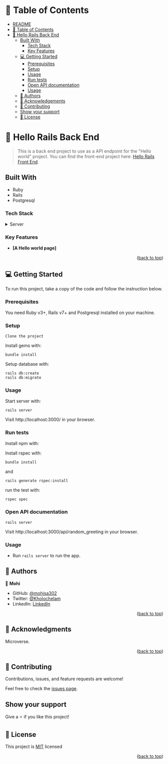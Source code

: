 # 📗 Table of Contents

- [README](#readme)
- [📗 Table of Contents](#-table-of-contents)
- [📖 Hello Rails Back End ](#-hello-rails-back-end-)
  - [Built With ](#built-with-)
    - [Tech Stack ](#tech-stack-)
    - [Key Features ](#key-features-)
  - [💻 Getting Started ](#-getting-started-)
    - [Prerequisites](#prerequisites)
    - [Setup](#setup)
    - [Usage](#usage)
    - [Run tests](#run-tests)
    - [Open API documentation](#open-api-documentation)
    - [Usage](#usage-1)
  - [👥 Authors ](#-authors-)
  - [🙏 Acknowledgements](#acknowledgements)
  - [🤝 Contributing ](#-contributing-)
  - [Show your support ](#show-your-support-)
  - [📝 License ](#-license-)

# 📖 Hello Rails Back End <a name="about-project"></a>

> This is a back end project to use as a API endpoint for the "Hello world" project. You can find the front-end project here: [Hello Rails Front End](https://github.com/mohisa302/hello-rails-front-end).

## Built With <a name="built-with"></a>

- Ruby
- Rails
- Postgresql

### Tech Stack <a name="tech-stack"></a>

<details>
<summary>Server</summary>
  <ul>
    <li><a href="https://www.ruby-lang.org/en/">Ruby</a></li>
  </ul>
</details>

<!-- Features -->

### Key Features <a name="key-features"></a>

- **[A Hello world page]**

<p align="right">(<a href="#readme-top">back to top</a>)</p>

## 💻 Getting Started <a name="getting-started"></a>

To run this project, take a copy of the code and follow the instruction below.

### Prerequisites

You need Ruby v3+, Rails v7+ and Postgresql installed on your machine.

### Setup

`Clone the project`

Install gems with:

```
bundle install
```

Setup database with:

```
rails db:create
rails db:migrate
```

### Usage

Start server with:

```
rails server
```

Visit http://localhost:3000/ in your browser.

### Run tests

Install npm with:

Install rspec with:

```
bundle install
```

and

```
rails generate rspec:install
```

run the test with:

```
rspec spec
```

### Open API documentation

```
rails server
```

Visit http://localhost:3000/api/random_greeting in your browser.

### Usage

- Run `rails server` to run the app.

<!-- AUTHORS -->

## 👥 Authors <a name="authors"></a>

👤 **Mohi**

- GitHub: [@mohisa302](https://github.com/mohisa302)
- Twitter: [@Kholochelam](https://twitter.com/Kholochelam)
- LinkedIn: [LinkedIn](https://www.linkedin.com/in/mohadese-sadeghi/)

<p align="right">(<a href="#readme-top">back to top</a>)</p>

<!-- CONTRIBUTING -->

## 🙏 Acknowledgments <a name="acknowledgements"></a>

Microverse.

<p align="right">(<a href="#readme-top">back to top</a>)</p>

## 🤝 Contributing <a name="contributing"></a>

Contributions, issues, and feature requests are welcome!

Feel free to check the [issues page](../../issues/).

## Show your support <a name="support"></a>

Give a ⭐️ if you like this project!

<!-- LICENSE -->

## 📝 License <a name="license"></a>

This project is [MIT](./LICENSE) licensed

<p align="right">(<a href="#readme-top">back to top</a>)</p>
